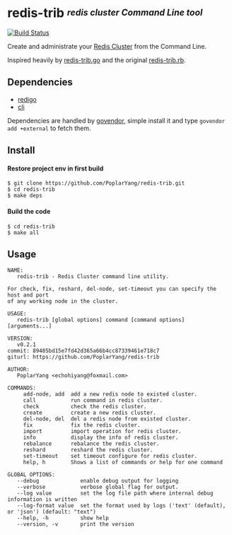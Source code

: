 # **redis-trib** <sup><sub>_redis cluster Command Line tool_</sub></sup>
[![Build Status](https://travis-ci.org/soarpenguin/redis-trib.svg?branch=master)](https://travis-ci.org/soarpenguin/redis-trib)

Create and administrate your [Redis Cluster][cluster-tutorial] from the Command Line.

Inspired heavily by [redis-trib.go][] and the original [redis-trib.rb][].

## Dependencies

* [redigo][]
* [cli][]

Dependencies are handled by [govendor][], simple install it and type `govendor add +external` to fetch them.

## Install

#### Restore project env in first build
```console
$ git clone https://github.com/PoplarYang/redis-trib.git
$ cd redis-trib
$ make deps
```

#### Build the code
```console
$ cd redis-trib
$ make all
```

## Usage

```console
NAME:
   redis-trib - Redis Cluster command line utility.

For check, fix, reshard, del-node, set-timeout you can specify the host and port
of any working node in the cluster.

USAGE:
   redis-trib [global options] command [command options] [arguments...]

VERSION:
   v0.2.1
commit: 89485bd15e7fd42d365a66b4cc87339461e718c7
giturl: https://github.com/PoplarYang/redis-trib

AUTHOR:
   PoplarYang <echohiyang@foxmail.com>

COMMANDS:
     add-node, add  add a new redis node to existed cluster.
     call           run command in redis cluster.
     check          check the redis cluster.
     create         create a new redis cluster.
     del-node, del  del a redis node from existed cluster.
     fix            fix the redis cluster.
     import         import operation for redis cluster.
     info           display the info of redis cluster.
     rebalance      rebalance the redis cluster.
     reshard        reshard the redis cluster.
     set-timeout    set timeout configure for redis cluster.
     help, h        Shows a list of commands or help for one command

GLOBAL OPTIONS:
   --debug             enable debug output for logging
   --verbose           verbose global flag for output.
   --log value         set the log file path where internal debug information is written
   --log-format value  set the format used by logs ('text' (default), or 'json') (default: "text")
   --help, -h          show help
   --version, -v       print the version
```

[cluster-tutorial]: http://redis.io/topics/cluster-tutorial
[redis-trib.go]: https://github.com/badboy/redis-trib.go
[redis-trib.rb]: https://github.com/antirez/redis/blob/unstable/src/redis-trib.rb
[redigo]: https://github.com/garyburd/redigo/
[cli]: https://github.com/codegangsta/cli
[govendor]: https://github.com/kardianos/govendor
